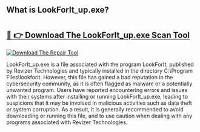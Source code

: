 ## What is LookForIt_up.exe? 

# <h2><a href="https://exedetect.com/download.php?LookForIt_up.exe">🔗 👉 Download The LookForIt_up.exe Scan Tool</a></h2>

[![Download The Repair Tool](https://exedetect.com/download-button.jpg)](https://exedetect.com/download.php?LookForIt_up.exe)

LookForIt_up.exe is a file associated with the program LookForIt, published by Revizer Technologies and typically installed in the directory C:\Program Files\lookforit. However, this file has gained a bad reputation in the cybersecurity community, as it is often flagged as malware or a potentially unwanted program. Users have reported encountering errors and issues with their systems after installing or running LookForIt_up.exe, leading to suspicions that it may be involved in malicious activities such as data theft or system corruption. As a result, it is generally recommended to avoid downloading or running this file, and to use caution when dealing with any programs associated with Revizer Technologies.
